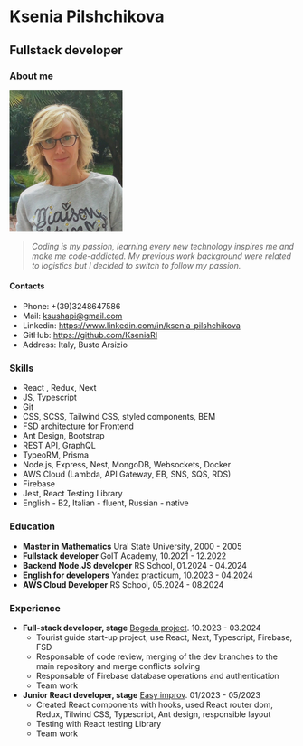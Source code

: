 # Ksenia Pilshchikova
## Fullstack developer

### About me

<img src="assets/images/portrait.jpeg" alt="portrait picture" width="200" height="250">

> *Coding is my passion, learning every new technology inspires me and make me code-addicted. My previous work background were related to logistics but I decided to switch to follow my passion.*

#### Contacts

- Phone: +(39)3248647586
- Mail: ksushapi@gmail.com
- Linkedin: https://www.linkedin.com/in/ksenia-pilshchikova
- GitHub: https://github.com/KseniaRI
- Address: Italy, Busto Arsizio

### Skills

- React , Redux, Next
- JS, Typescript
- Git
- CSS, SCSS, Tailwind CSS, styled components, BEM
- FSD architecture for Frontend
- Ant Design, Bootstrap
- REST API,  GraphQL
- TypeoRM, Prisma
- Node.js, Express, Nest, MongoDB, Websockets, Docker
- AWS Cloud (Lambda, API Gateway, EB, SNS, SQS, RDS)
- Firebase
- Jest, React Testing Library
- English - B2, Italian - fluent, Russian - native


### Education

- **Master in Mathematics**
    Ural State University, 2000 - 2005
- **Fullstack  developer**
    GoIT Academy, 10.2021 - 12.2022
- **Backend Node.JS developer**
    RS School, 01.2024 - 04.2024
- **English for developers**
    Yandex practicum,  10.2023 - 04.2024
- **AWS Cloud Developer**
    RS School, 05.2024 - 08.2024

### Experience

- **Full-stack developer, stage** [Bogoda project](https://guider.pro/). 10.2023 - 03.2024
    - Tourist guide  start-up project, use React, Next, Typescript, Firebase, FSD
    - Responsable of code review,   merging of the dev branches to the main repository and merge conflicts solving
    - Responsable of Firebase database operations and authentication 
    - Team work
- **Junior React developer, stage** [Easy improv](https://easy-improv.com/). 01/2023 - 05/2023
    - Created React components with hooks, used React router dom, Redux, Tilwind CSS, Typescript, Ant design, responsible layout
    - Testing with React testing Library
    - Team work



